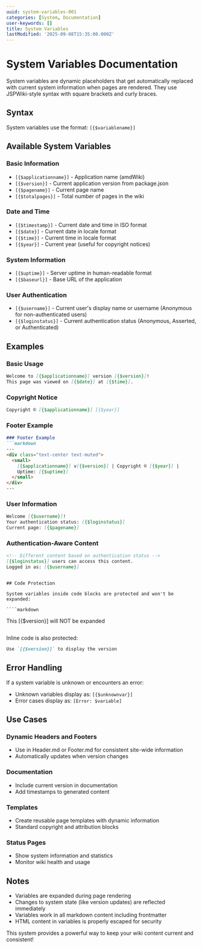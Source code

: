 ```yaml
---
uuid: system-variables-001
categories: [System, Documentation]
user-keywords: []
title: System Variables
lastModified: '2025-09-08T15:35:00.000Z'
---
```


# System Variables Documentation

System variables are dynamic placeholders that get automatically replaced with current system information when pages are rendered. They use JSPWiki-style syntax with square brackets and curly braces.

## Syntax

System variables use the format: `[{$variablename}]`

## Available System Variables

### Basic Information
- `[{$applicationname}]` - Application name (amdWiki)
- `[{$version}]` - Current application version from package.json
- `[{$pagename}]` - Current page name
- `[{$totalpages}]` - Total number of pages in the wiki

### Date and Time
- `[{$timestamp}]` - Current date and time in ISO format
- `[{$date}]` - Current date in locale format
- `[{$time}]` - Current time in locale format  
- `[{$year}]` - Current year (useful for copyright notices)

### System Information
- `[{$uptime}]` - Server uptime in human-readable format
- `[{$baseurl}]` - Base URL of the application

### User Authentication
- `[{$username}]` - Current user's display name or username (Anonymous for non-authenticated users)
- `[{$loginstatus}]` - Current authentication status (Anonymous, Asserted, or Authenticated)

## Examples

### Basic Usage
```markdown
Welcome to [{$applicationname}] version [{$version}]!
This page was viewed on [{$date}] at [{$time}].
```

### Copyright Notice
```markdown
Copyright © [{$applicationname}] [{$year}]
```

### Footer Example
```markdown
### Footer Example
```markdown
---
<div class="text-center text-muted">
  <small>
    [{$applicationname}] v[{$version}] | Copyright © [{$year}] | 
    Uptime: [{$uptime}]
  </small>
</div>
---
```

### User Information
```markdown
Welcome [{$username}]! 
Your authentication status: [{$loginstatus}]
Current page: [{$pagename}]
```

### Authentication-Aware Content
```markdown
<!-- Different content based on authentication status -->
[{$loginstatus}] users can access this content.
Logged in as: [{$username}]
```
```

## Code Protection

System variables inside code blocks are protected and won't be expanded:

````markdown
```
This [{$version}] will NOT be expanded
```
````

Inline code is also protected:
```markdown
Use `[{$version}]` to display the version
```

## Error Handling

If a system variable is unknown or encounters an error:
- Unknown variables display as: `[{$unknownvar}]`
- Error cases display as: `[Error: $variable]`

## Use Cases

### Dynamic Headers and Footers
- Use in Header.md or Footer.md for consistent site-wide information
- Automatically updates when version changes

### Documentation
- Include current version in documentation
- Add timestamps to generated content

### Templates  
- Create reusable page templates with dynamic information
- Standard copyright and attribution blocks

### Status Pages
- Show system information and statistics
- Monitor wiki health and usage

## Notes

- Variables are expanded during page rendering
- Changes to system state (like version updates) are reflected immediately
- Variables work in all markdown content including frontmatter
- HTML content in variables is properly escaped for security

This system provides a powerful way to keep your wiki content current and consistent!
